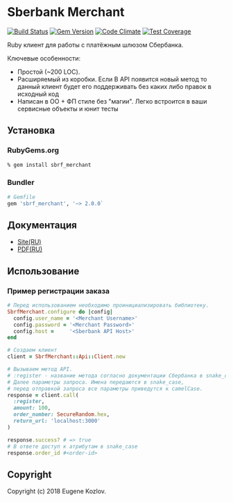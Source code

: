 # Sberbank Merchant

[![Build Status](https://travis-ci.org/abstractart/sbrf_merchant.svg?branch=master)](https://travis-ci.org/abstractart/sbrf_merchant)
[![Gem Version](https://badge.fury.io/rb/sbrf_merchant.svg)](https://badge.fury.io/rb/sbrf_merchant)
[![Code Climate](https://codeclimate.com/github/abstractart/sbrf_merchant/badges/gpa.svg
)](https://codeclimate.com/github/abstractart/sbrf_merchant)
[![Test Coverage](https://api.codeclimate.com/v1/badges/db86deaba446bac68ae1/test_coverage)](https://codeclimate.com/github/abstractart/sbrf_merchant/test_coverage)

Ruby клиент для работы с платёжным шлюзом Сбербанка.

Ключевые особенности:
- Простой (~200 LOC).
- Расширяемый из коробки. Если В API появится новый метод то данный клиент будет его поддерживать без каких либо правок в исходный код
- Написан в ОО + ФП стиле без "магии". Легко встроится в ваши сервисные объекты и юнит тесты

## Установка

### RubyGems.org ###

```sh
% gem install sbrf_merchant
```

### Bundler ###

```ruby
# Gemfile
gem 'sbrf_merchant', '~> 2.0.0`
```
## Документация
- [Site(RU)](https://securepayments.sberbank.ru/wiki/doku.php/integration:api:start)
- [PDF(RU)](http://cs.petrsu.ru/~vadim/sd2018/Merchant-Manual-SBRF.pdf)

## Использование
### Пример регистрации заказа
```ruby
# Перед использованием необходимо проинициализировать библиотеку.
SbrfMerchant.configure do |config|
  config.user_name = '<Merchant Username>'
  config.password = '<Merchant Password>'
  config.host =     '<Sberbank API Host>'
end

# Cоздаем клиент
client = SbrfMerchant::Api::Client.new

# Вызываем метод API.
# :register - название метода согласно документации Cбербанка в snake_case.
# Далее параметры запроса. Имена передаются в snake_case, 
# перед отправкой запроса все параметры приведутся к camelCase.
response = client.call(
  :register,
  amount: 100,
  order_number: SecureRandom.hex,
  return_url: 'localhost:3000'
)

response.success? # => true
# В ответе доступ к атрибутам в snake_case
response.order_id #<order-id>

```
## Copyright
Copyright (c) 2018 Eugene Kozlov.

[license]: LICENSE.md
